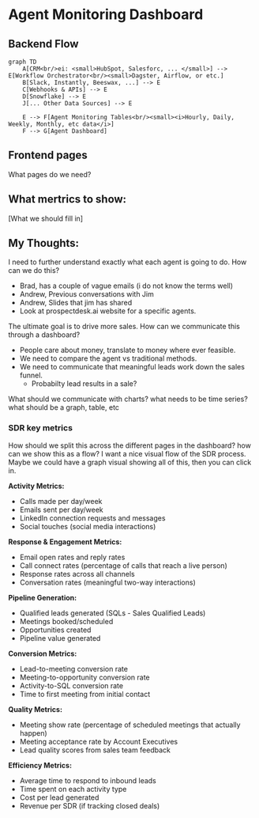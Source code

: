 # Agent Monitoring Dashboard

## Backend Flow
```mermaid
graph TD
    A[CRM<br/>ei: <small>HubSpot, Salesforc, ... </small>] --> E[Workflow Orchestrator<br/><small>Dagster, Airflow, or etc.]
    B[Slack, Instantly, Beeswax, ...] --> E
    C[Webhooks & APIs] --> E
    D[Snowflake] --> E
    J[... Other Data Sources] --> E
    
    E --> F[Agent Monitoring Tables<br/><small><i>Hourly, Daily, Weekly, Monthly, etc data</i>]
    F --> G[Agent Dashboard]
```

## Frontend pages
What pages do we need?

## What mertrics to show:
[What we should fill in]


## My Thoughts:
I need to further understand exactly what each agent is going to do. How can we do this?
- Brad, has a couple of vague emails (i do not know the terms well)
- Andrew, Previous conversations with Jim
- Andrew, Slides that jim has shared
- Look at prospectdesk.ai website for a specific agents. 

The ultimate goal is to drive more sales. How can we communicate this through a dashboard?
- People care about money, translate to money where ever feasible.
- We need to compare the agent vs traditional methods. 
- We need to communicate that meaningful leads work down the sales funnel.
    - Probabilty lead results in a sale?


What should we communicate with charts? what needs to be time series? what should be a graph, table, etc

### SDR key metrics
How should we split this across the different pages in the dashboard? 
how can we show this as a flow? I want a nice visual flow of the SDR process. Maybe we could have a graph visual showing all of this, then you can click in.


**Activity Metrics:**
- Calls made per day/week
- Emails sent per day/week
- LinkedIn connection requests and messages
- Social touches (social media interactions)

**Response & Engagement Metrics:**
- Email open rates and reply rates
- Call connect rates (percentage of calls that reach a live person)
- Response rates across all channels
- Conversation rates (meaningful two-way interactions)

**Pipeline Generation:**
- Qualified leads generated (SQLs - Sales Qualified Leads)
- Meetings booked/scheduled
- Opportunities created
- Pipeline value generated

**Conversion Metrics:**
- Lead-to-meeting conversion rate
- Meeting-to-opportunity conversion rate
- Activity-to-SQL conversion rate
- Time to first meeting from initial contact

**Quality Metrics:**
- Meeting show rate (percentage of scheduled meetings that actually happen)
- Meeting acceptance rate by Account Executives
- Lead quality scores from sales team feedback

**Efficiency Metrics:**
- Average time to respond to inbound leads
- Time spent on each activity type
- Cost per lead generated
- Revenue per SDR (if tracking closed deals)

###